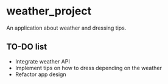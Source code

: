 # weather_project

An application about weather and dressing tips.

## TO-DO list

- Integrate weather API
- Implement tips on how to dress depending on the weather
- Refactor app design